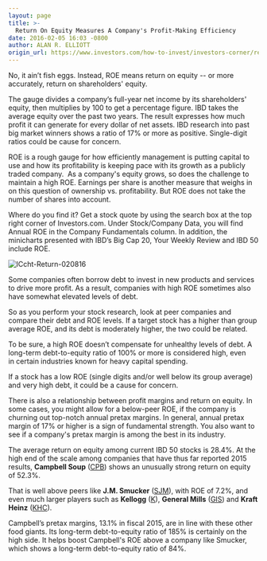 ```yaml
---
layout: page
title: >-
  Return On Equity Measures A Company's Profit-Making Efficiency
date: 2016-02-05 16:03 -0800
author: ALAN R. ELLIOTT
origin_url: https://www.investors.com/how-to-invest/investors-corner/return-on-equity-how-efficiently-a-company-puts-capital-to-use
---
```





No, it ain’t fish eggs. Instead, ROE means return on equity -- or more accurately, return on shareholders' equity.


The gauge divides a company’s full-year net income by its shareholders' equity, then multiplies by 100 to get a percentage figure. IBD takes the average equity over the past two years. The result expresses how much profit it can generate for every dollar of net assets. IBD research into past big market winners shows a ratio of 17% or more as positive. Single-digit ratios could be cause for concern.


ROE is a rough gauge for how efficiently management is putting capital to use and how its profitability is keeping pace with its growth as a publicly traded company.  As a company's equity grows, so does the challenge to maintain a high ROE. Earnings per share is another measure that weighs in on this question of ownership vs. profitability. But ROE does not take the number of shares into account.


Where do you find it? Get a stock quote by using the search box at the top right corner of Investors.com. Under Stock/Company Data, you will find Annual ROE in the Company Fundamentals column. In addition, the minicharts presented with IBD’s Big Cap 20, Your Weekly Review and IBD 50 include ROE.


![ICcht-Return-020816](https://www.investors.com/wp-content/uploads/2016/02/ICcht-Return-020816.jpg)


Some companies often borrow debt to invest in new products and services to drive more profit. As a result, companies with high ROE sometimes also have somewhat elevated levels of debt.


So as you perform your stock research, look at peer companies and compare their debt and ROE levels. If a target stock has a higher than group average ROE, and its debt is moderately higher, the two could be related.


To be sure, a high ROE doesn’t compensate for unhealthy levels of debt. A long-term debt-to-equity ratio of 100% or more is considered high, even in certain industries known for heavy capital spending.


If a stock has a low ROE (single digits and/or well below its group average) and very high debt, it could be a cause for concern.


There is also a relationship between profit margins and return on equity. In some cases, you might allow for a below-peer ROE, if the company is churning out top-notch annual pretax margins. In general, annual pretax margin of 17% or higher is a sign of fundamental strength. You also want to see if a company's pretax margin is among the best in its industry.


The average return on equity among current IBD 50 stocks is 28.4%. At the high end of the scale among companies that have thus far reported 2015 results, **Campbell Soup** ([CPB](https://research.investors.com/quote.aspx?symbol=CPB)) shows an unusually strong return on equity of 52.3%.


That is well above peers like **J.M. Smucker** ([SJM](https://research.investors.com/quote.aspx?symbol=SJM)), with ROE of 7.2%, and even much larger players such as **Kellogg** ([K](https://research.investors.com/quote.aspx?symbol=K)), **General Mills** ([GIS](https://research.investors.com/quote.aspx?symbol=GIS)) and **Kraft Heinz** ([KHC](https://research.investors.com/quote.aspx?symbol=KHC)).


Campbell’s pretax margins, 13.1% in fiscal 2015, are in line with these other food giants. Its long-term debt-to-equity ratio of 185% is certainly on the high side. It helps boost Campbell's ROE above a company like Smucker, which shows a long-term debt-to-equity ratio of 84%.




